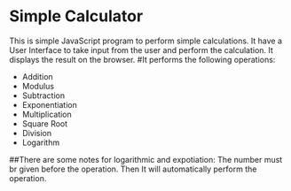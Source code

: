 # Simple Calculator
This is simple JavaScript program to perform simple calculations. It have a User
Interface to take input from the user and perform the calculation. It displays the
result on the browser.
#It performs the following operations:
* Addition 
* Modulus
* Subtraction
* Exponentiation
* Multiplication 
* Square Root
* Division
* Logarithm



##There are some notes for logarithmic and expotiation:
The number must br given before the operation.
Then It will automatically perform the operation.
